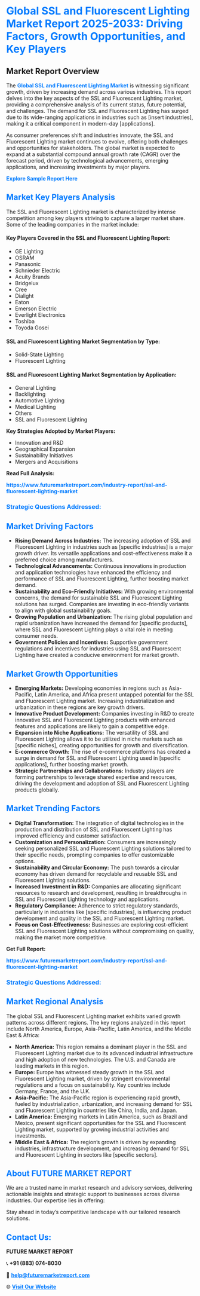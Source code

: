 <h1 style="color: #007BFF;">Global SSL and Fluorescent Lighting Market Report 2025-2033: Driving Factors, Growth Opportunities, and Key Players</h1>

<section id="overview">
<h2>Market Report Overview</h2>
<p>The <a href="https://www.futuremarketreport.com/industry-report/ssl-and-fluorescent-lighting-market" style="color: #007BFF; text-decoration: none;"><strong>Global SSL and Fluorescent Lighting Market</strong></a> is witnessing significant growth, driven by increasing demand across various industries. This report delves into the key aspects of the SSL and Fluorescent Lighting market, providing a comprehensive analysis of its current status, future potential, and challenges. The demand for SSL and Fluorescent Lighting has surged due to its wide-ranging applications in industries such as [insert industries], making it a critical component in modern-day [applications].</p>
<p>As consumer preferences shift and industries innovate, the SSL and Fluorescent Lighting market continues to evolve, offering both challenges and opportunities for stakeholders. The global market is expected to expand at a substantial compound annual growth rate (CAGR) over the forecast period, driven by technological advancements, emerging applications, and increasing investments by major players.</p>
</section>

<section id="overview">
<p><a href="https://www.futuremarketreport.com/request-sample/reportId=112445" style="color: #007BFF; text-decoration: none;"><strong>Explore Sample Report Here</strong></a></p>
</section>

<section id="key-players">
<h2 style="color: #007BFF;">Market Key Players Analysis</h2>
<p>The SSL and Fluorescent Lighting market is characterized by intense competition among key players striving to capture a larger market share. Some of the leading companies in the market include:</p>
<h4>Key Players Covered in the SSL and Fluorescent Lighting Report:</h4>
<ul><li>GE Lighting</li><li>OSRAM</li><li>Panasonic</li><li>Schnieder Electric</li><li>Acuity Brands</li><li>Bridgelux</li><li>Cree</li><li>Dialight</li><li>Eaton</li><li>Emerson Electric</li><li>Everlight Electronics</li><li>Toshiba</li><li>Toyoda Gosei</li></ul>
<h4>SSL and Fluorescent Lighting Market Segmentation by Type:</h4>
<ul><li>Solid-State Lighting</li><li>Fluorescent Lighting</li></ul>

<h4>SSL and Fluorescent Lighting Market Segmentation by Application:</h4>
<ul><li>General Lighting</li><li>Backlighting</li><li>Automotive Lighting</li><li>Medical Lighting</li><li>Others</li><li>SSL and Fluorescent Lighting</li></ul>
<p><strong>Key Strategies Adopted by Market Players:</strong></p>
<ul>
<li>Innovation and R&D</li>
<li>Geographical Expansion</li>
<li>Sustainability Initiatives</li>
<li>Mergers and Acquisitions</li>
</ul>
</section>

<section>
<p><strong>Read Full Analysis: </strong></p><a href="https://www.futuremarketreport.com/industry-report/ssl-and-fluorescent-lighting-market" style="color: #007BFF; text-decoration: none;"><strong>https://www.futuremarketreport.com/industry-report/ssl-and-fluorescent-lighting-market</strong></a>
<h3 style="color: #007BFF;">Strategic Questions Addressed:</h3>
</section>

<section id="driving-factors">
<h2 style="color: #007BFF;">Market Driving Factors</h2>
<ul>
<li><strong>Rising Demand Across Industries:</strong> The increasing adoption of SSL and Fluorescent Lighting in industries such as [specific industries] is a major growth driver. Its versatile applications and cost-effectiveness make it a preferred choice among manufacturers.</li>
<li><strong>Technological Advancements:</strong> Continuous innovations in production and application technologies have enhanced the efficiency and performance of SSL and Fluorescent Lighting, further boosting market demand.</li>
<li><strong>Sustainability and Eco-Friendly Initiatives:</strong> With growing environmental concerns, the demand for sustainable SSL and Fluorescent Lighting solutions has surged. Companies are investing in eco-friendly variants to align with global sustainability goals.</li>
<li><strong>Growing Population and Urbanization:</strong> The rising global population and rapid urbanization have increased the demand for [specific products], where SSL and Fluorescent Lighting plays a vital role in meeting consumer needs.</li>
<li><strong>Government Policies and Incentives:</strong> Supportive government regulations and incentives for industries using SSL and Fluorescent Lighting have created a conducive environment for market growth.</li>
</ul>
</section>

<section id="growth-opportunities">
<h2 style="color: #007BFF;">Market Growth Opportunities</h2>
<ul>
<li><strong>Emerging Markets:</strong> Developing economies in regions such as Asia-Pacific, Latin America, and Africa present untapped potential for the SSL and Fluorescent Lighting market. Increasing industrialization and urbanization in these regions are key growth drivers.</li>
<li><strong>Innovative Product Development:</strong> Companies investing in R&D to create innovative SSL and Fluorescent Lighting products with enhanced features and applications are likely to gain a competitive edge.</li>
<li><strong>Expansion into Niche Applications:</strong> The versatility of SSL and Fluorescent Lighting allows it to be utilized in niche markets such as [specific niches], creating opportunities for growth and diversification.</li>
<li><strong>E-commerce Growth:</strong> The rise of e-commerce platforms has created a surge in demand for SSL and Fluorescent Lighting used in [specific applications], further boosting market growth.</li>
<li><strong>Strategic Partnerships and Collaborations:</strong> Industry players are forming partnerships to leverage shared expertise and resources, driving the development and adoption of SSL and Fluorescent Lighting products globally.</li>
</ul>
</section>

<section id="trending-factors">
<h2 style="color: #007BFF;">Market Trending Factors</h2>
<ul>
<li><strong>Digital Transformation:</strong> The integration of digital technologies in the production and distribution of SSL and Fluorescent Lighting has improved efficiency and customer satisfaction.</li>
<li><strong>Customization and Personalization:</strong> Consumers are increasingly seeking personalized SSL and Fluorescent Lighting solutions tailored to their specific needs, prompting companies to offer customizable options.</li>
<li><strong>Sustainability and Circular Economy:</strong> The push towards a circular economy has driven demand for recyclable and reusable SSL and Fluorescent Lighting solutions.</li>
<li><strong>Increased Investment in R&D:</strong> Companies are allocating significant resources to research and development, resulting in breakthroughs in SSL and Fluorescent Lighting technology and applications.</li>
<li><strong>Regulatory Compliance:</strong> Adherence to strict regulatory standards, particularly in industries like [specific industries], is influencing product development and quality in the SSL and Fluorescent Lighting market.</li>
<li><strong>Focus on Cost-Effectiveness:</strong> Businesses are exploring cost-efficient SSL and Fluorescent Lighting solutions without compromising on quality, making the market more competitive.</li>
</ul>
</section>

<section>
<p><strong>Get Full Report: </strong></p><a href="https://www.futuremarketreport.com/industry-report/ssl-and-fluorescent-lighting-market" style="color: #007BFF; text-decoration: none;"><strong>https://www.futuremarketreport.com/industry-report/ssl-and-fluorescent-lighting-market</strong></a>
<h3 style="color: #007BFF;">Strategic Questions Addressed:</h3>
</section>


<section id="regional-analysis">
<h2 style="color: #007BFF;">Market Regional Analysis</h2>
<p>The global SSL and Fluorescent Lighting market exhibits varied growth patterns across different regions. The key regions analyzed in this report include North America, Europe, Asia-Pacific, Latin America, and the Middle East & Africa:</p>
<ul>
<li><strong>North America:</strong> This region remains a dominant player in the SSL and Fluorescent Lighting market due to its advanced industrial infrastructure and high adoption of new technologies. The U.S. and Canada are leading markets in this region.</li>
<li><strong>Europe:</strong> Europe has witnessed steady growth in the SSL and Fluorescent Lighting market, driven by stringent environmental regulations and a focus on sustainability. Key countries include Germany, France, and the U.K.</li>
<li><strong>Asia-Pacific:</strong> The Asia-Pacific region is experiencing rapid growth, fueled by industrialization, urbanization, and increasing demand for SSL and Fluorescent Lighting in countries like China, India, and Japan.</li>
<li><strong>Latin America:</strong> Emerging markets in Latin America, such as Brazil and Mexico, present significant opportunities for the SSL and Fluorescent Lighting market, supported by growing industrial activities and investments.</li>
<li><strong>Middle East & Africa:</strong> The region’s growth is driven by expanding industries, infrastructure development, and increasing demand for SSL and Fluorescent Lighting in sectors like [specific sectors].</li>
</ul>
</section>

<footer>
<h2 style="color: #007BFF;">About FUTURE MARKET REPORT</h2>
<p>We are a trusted name in market research and advisory services, delivering actionable insights and strategic support to businesses across diverse industries. Our expertise lies in offering:</p>

<p>Stay ahead in today’s competitive landscape with our tailored research solutions.</p>

<h2 style="color: #007BFF;">Contact Us:</h2>
<p><strong>FUTURE MARKET REPORT</strong></p>
<p>📞 <strong>+91 (883) 074-8030</strong></p>
<p>📧 <strong><a href="mailto:help@futuremarketreport.com" style="color: #007BFF;">help@futuremarketreport.com</a></strong></p>
<p>🌐 <strong><a href="https://www.futuremarketreport.com/" style="color: #007BFF;">Visit Our Website</a></strong></p>
</footer>